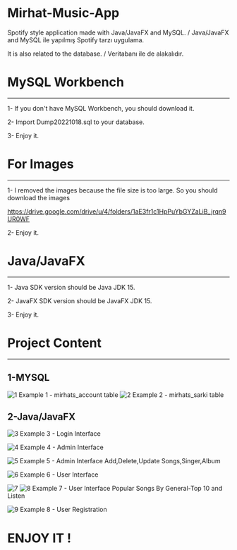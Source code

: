 # Mirhat-Music-App
Spotify style application made with Java/JavaFX and MySQL. / Java/JavaFX and MySQL ile yapılmış Spotify tarzı uygulama.

It is also related to the database. / Veritabanı ile de alakalıdır.

# MySQL Workbench
----------------------
1- If you don't have MySQL Workbench, you should download it.

2- Import Dump20221018.sql to your database.

3- Enjoy it.

# For Images
----------------------
1- I removed the images because the file size is too large. So you should download the images

https://drive.google.com/drive/u/4/folders/1aE3fr1c1HpPuYbGYZaLiB_jrqn9UR0WF

2- Enjoy it.

# Java/JavaFX
----------------------
1- Java SDK version should be Java JDK 15.

2- JavaFX SDK version should be JavaFX JDK 15.

3- Enjoy it.

# Project Content
----------------------
1-MYSQL
----------------------

![1](https://user-images.githubusercontent.com/49499843/196379604-eb10a38c-5aa5-42b0-ad42-949075d2e14c.png)
Example 1 - mirhats_account table
![2](https://user-images.githubusercontent.com/49499843/196380168-ce8c73a0-c30c-4c30-89a5-bb51ab0b8f42.png)
Example 2 - mirhats_sarki table

2-Java/JavaFX 
----------------------

![3](https://user-images.githubusercontent.com/49499843/196380858-4a7560d5-6625-4e1c-8e0b-e95606b81d43.png)
Example 3 - Login Interface

![4](https://user-images.githubusercontent.com/49499843/196381361-05ebad19-e9e8-44b8-ae19-22441c73c87e.png)
Example 4 - Admin Interface

![5](https://user-images.githubusercontent.com/49499843/196381602-0048ca56-b6b2-42b3-a033-f05664f59b6a.png)
Example 5 - Admin Interface Add,Delete,Update Songs,Singer,Album

![6](https://user-images.githubusercontent.com/49499843/196381935-242abc10-a4b8-408d-b586-6170fdb3d9e7.png)
Example 6 - User Interface

![7](https://user-images.githubusercontent.com/49499843/196382192-060f63c2-6ac8-45d0-9fc1-a0d590afe0e1.png)
![8](https://user-images.githubusercontent.com/49499843/196382462-88b96840-50f8-443c-a7bd-0be18d87fcee.png)
Example 7 - User Interface Popular Songs By General-Top 10 and Listen

![9](https://user-images.githubusercontent.com/49499843/196382810-42e2c3ce-46e2-433b-b1d9-596636a74958.png)
Example 8 - User Registration

# ENJOY IT !



